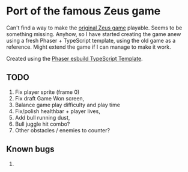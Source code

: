 # Port of the famous Zeus game

Can't find a way to make the [original Zeus game](https://github.com/SneManden/zeus) playable. Seems to be something missing. Anyhow, so I have started creating the game anew using a fresh Phaser + TypeScript template, using the old game as a reference. Might extend the game if I can manage to make it work.

Created using the [Phaser esbuild TypeScript Template](https://github.com/phaserjs/template-esbuild-ts).

## TODO

1. Fix player sprite (frame 0)
1. Fix draft Game Won screen,
1. Balance game play difficulty and play time
1. Fix/polish healthbar + player lives,
1. Add bull running dust,
1. Bull juggle hit combo?
1. Other obstacles / enemies to counter?

## Known bugs

1. 